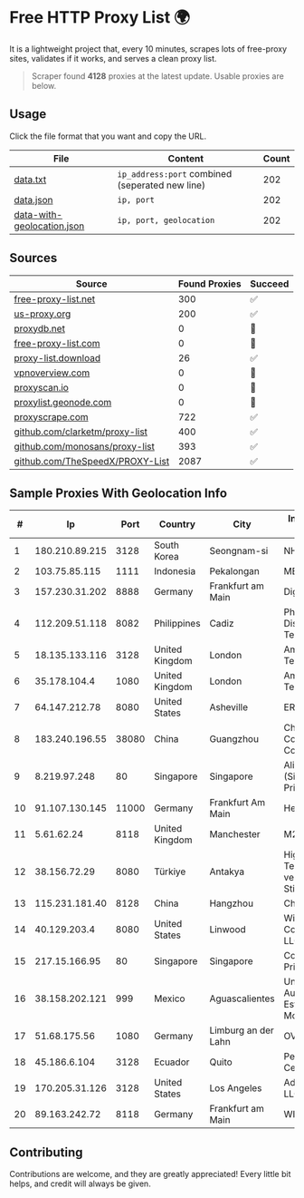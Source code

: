 
# Free HTTP Proxy List 🌍

It is a lightweight project that, every 10 minutes, scrapes lots of free-proxy sites, validates if it works, and serves a clean proxy list.


> Scraper found **4128** proxies at the latest update. Usable proxies are below.

## Usage

Click the file format that you want and copy the URL.


|File|Content|Count|
|----|-------|-----|
|[data.txt](https://raw.githubusercontent.com/themiralay/Proxy-List-World/master/data.txt)|`ip_address:port` combined (seperated new line)|202|
|[data.json](https://raw.githubusercontent.com/themiralay/Proxy-List-World/master/data.json)|`ip, port`|202|
|[data-with-geolocation.json](https://raw.githubusercontent.com/themiralay/Proxy-List-World/master/data-with-geolocation.json)|`ip, port, geolocation`|202|

## Sources

|Source|Found Proxies|Succeed|
|------|-------------|-------|
|[free-proxy-list.net](https://free-proxy-list.net)|300|✅|
|[us-proxy.org](https://www.us-proxy.org)|200|✅|
|[proxydb.net](http://proxydb.net)|0|🚫|
|[free-proxy-list.com](https://free-proxy-list.com/?page=&port=&type%5B%5D=http&type%5B%5D=https&up_time=0&search=Search)|0|🚫|
|[proxy-list.download](https://www.proxy-list.download/HTTP)|26|✅|
|[vpnoverview.com](https://vpnoverview.com/privacy/anonymous-browsing/free-proxy-servers)|0|🚫|
|[proxyscan.io](https://www.proxyscan.io)|0|🚫|
|[proxylist.geonode.com](https://proxylist.geonode.com/api/proxy-list?limit=300&page=1&sort_by=lastChecked&sort_type=desc&protocols=http,https)|0|🚫|
|[proxyscrape.com](https://api.proxyscrape.com/v2/?request=displayproxies&protocol=http&timeout=10000&country=all&ssl=all&anonymity=all)|722|✅|
|[github.com/clarketm/proxy-list](https://raw.githubusercontent.com/clarketm/proxy-list/master/proxy-list-raw.txt)|400|✅|
|[github.com/monosans/proxy-list](https://raw.githubusercontent.com/monosans/proxy-list/main/proxies/http.txt)|393|✅|
|[github.com/TheSpeedX/PROXY-List](https://raw.githubusercontent.com/TheSpeedX/PROXY-List/master/http.txt)|2087|✅|


## Sample Proxies With Geolocation Info

|#|Ip|Port|Country|City|Internet Service Provider|
|-|--|----|-------|----|-------------------------|
|1|180.210.89.215|3128|South Korea|Seongnam-si|NHNCLOUD|
|2|103.75.85.115|1111|Indonesia|Pekalongan|MEGADATA|
|3|157.230.31.202|8888|Germany|Frankfurt am Main|DigitalOcean, LLC|
|4|112.209.51.118|8082|Philippines|Cadiz|Philippine Long Distance Telephone Co.|
|5|18.135.133.116|3128|United Kingdom|London|Amazon Technologies Inc.|
|6|35.178.104.4|1080|United Kingdom|London|Amazon Technologies Inc.|
|7|64.147.212.78|8080|United States|Asheville|ERC Broadband|
|8|183.240.196.55|38080|China|Guangzhou|China Mobile Communications Corporation|
|9|8.219.97.248|80|Singapore|Singapore|Alibaba Cloud (Singapore) Private Limited|
|10|91.107.130.145|11000|Germany|Frankfurt Am Main|Hetzner Online AG|
|11|5.61.62.24|8118|United Kingdom|Manchester|M247 Europe SRL|
|12|38.156.72.29|8080|Türkiye|Antakya|High Speed Telekomunikasyon ve Hab. Hiz. Ltd. Sti.|
|13|115.231.181.40|8128|China|Hangzhou|China Telecom|
|14|40.129.203.4|8080|United States|Linwood|Windstream Communications LLC|
|15|217.15.166.95|80|Singapore|Singapore|Contabo Asia Private Limited|
|16|38.158.202.121|999|Mexico|Aguascalientes|Universidad Autonoma Del Estado De Morelos|
|17|51.68.175.56|1080|Germany|Limburg an der Lahn|OVH SAS|
|18|45.186.6.104|3128|Ecuador|Quito|Perez Tito Julio Cesar|
|19|170.205.31.126|3128|United States|Los Angeles|Advin Services LLC|
|20|89.163.242.72|8118|Germany|Frankfurt am Main|WIIT AG|



## Contributing

Contributions are welcome, and they are greatly appreciated! Every
little bit helps, and credit will always be given.

